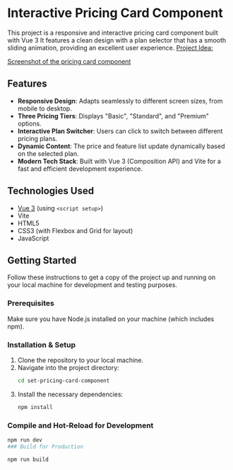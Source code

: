 # Interactive Pricing Card Component

This project is a responsive and interactive pricing card component built with Vue 3  It features a clean design with a plan selector that has a smooth sliding animation, providing an excellent user experience.
[Project Idea:](https://www.frontendpro.dev/frontend-coding-challenges/icon-sets-pricing-card-2m645LgvLil4GqPNzSFL)

[Screenshot of the pricing card component](./public/desktop.png)

## Features

*   **Responsive Design**: Adapts seamlessly to different screen sizes, from mobile to desktop.
*   **Three Pricing Tiers**: Displays "Basic", "Standard", and "Premium" options.
*   **Interactive Plan Switcher**: Users can click to switch between different pricing plans.
*   **Dynamic Content**: The price and feature list update dynamically based on the selected plan.
*   **Modern Tech Stack**: Built with Vue 3 (Composition API) and Vite for a fast and efficient development experience.

## Technologies Used

*   [Vue 3](https://vuejs.org/) (using `<script setup>`)
*   Vite
*   HTML5
*   CSS3 (with Flexbox and Grid for layout)
*   JavaScript

## Getting Started

Follow these instructions to get a copy of the project up and running on your local machine for development and testing purposes.

### Prerequisites

Make sure you have Node.js installed on your machine (which includes npm).

### Installation & Setup

1.  Clone the repository to your local machine.
2.  Navigate into the project directory:
    ```sh
    cd set-pricing-card-component
    ```
3.  Install the necessary dependencies:
    ```sh
    npm install
    ```

### Compile and Hot-Reload for Development

```sh
npm run dev
### Build for Production

npm run build